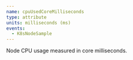 ```yaml
---
name: cpuUsedCoreMilliseconds
type: attribute
units: milliseconds (ms)
events:
  - K8sNodeSample
---
```


Node CPU usage measured in core milliseconds.

